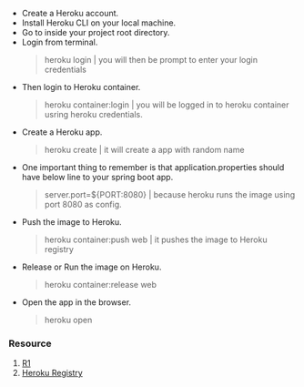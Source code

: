 
* Create a Heroku account.
* Install Heroku CLI on your local machine.
* Go to inside your project root directory.
* Login from terminal.
    > heroku login | you will then be prompt to enter your login credentials
* Then login to Heroku container.
    > heroku container:login | you will be logged in to heroku container usring heroku credentials.
* Create a Heroku app.
    > heroku create | it will create a app with random name
* One important thing to remember is that application.properties should have below line to your spring boot app.
    > server.port=${PORT:8080} | because heroku runs the image using port 8080 as config.
* Push the image to Heroku.
    > heroku container:push web | it pushes the image to Heroku registry
* Release or Run the image on Heroku.
    > heroku container:release web
* Open the app in the browser.
    > heroku open
 

### Resource
1. [R1](https://medium.com/@urbanswati/deploying-spring-boot-restapi-using-docker-maven-heroku-and-accessing-it-using-your-custom-aa04798c0112)
2. [Heroku Registry](https://devcenter.heroku.com/articles/container-registry-and-runtime)




